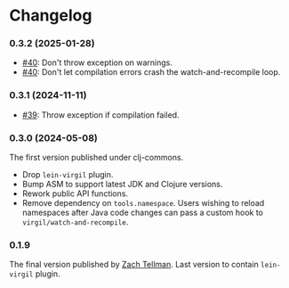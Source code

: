 # Changelog

### 0.3.2 (2025-01-28)

- [#40](https://github.com/clj-commons/virgil/pull/40): Don't throw exception on
  warnings.
- [#40](https://github.com/clj-commons/virgil/pull/40): Don't let compilation
  errors crash the watch-and-recompile loop.

### 0.3.1 (2024-11-11)

- [#39](https://github.com/clj-commons/virgil/pull/39): Throw exception if
  compilation failed.

### 0.3.0 (2024-05-08)

The first version published under clj-commons.

- Drop `lein-virgil` plugin.
- Bump ASM to support latest JDK and Clojure versions.
- Rework public API functions.
- Remove dependency on `tools.namespace`. Users wishing to reload namespaces
  after Java code changes can pass a custom hook to
  `virgil/watch-and-recompile`.

### 0.1.9

The final version published by [Zach Tellman](https://github.com/ztellman). Last
version to contain `lein-virgil` plugin.
